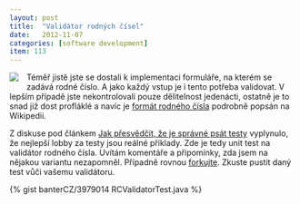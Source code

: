 ```yaml
---
layout: post
title:  "Validátor rodných čísel"
date:   2012-11-07
categories: [software development]
item: 113
---
```

<div style="float: left; margin: 0 1em 1em 0; text-align: center;"><a href="http://www.flickr.com/photos/bantercz/7678448648/in/photostream/"><img src="http://farm8.staticflickr.com/7274/7678448648_5f1dc5ae44_m.jpg" /></a></div>Téměř jistě jste se dostali k implementaci formuláře, na kterém se zadává rodné číslo. A jako každý vstup je i tento potřeba validovat. V lepším případě jste nekontrolovali pouze dělitelnost jedenácti, ostatně je to snad již dost profláklé a navíc je <a href="http://cs.wikipedia.org/wiki/Rodn%C3%A9_%C4%8D%C3%ADslo">formát rodného čísla</a> podrobně popsán na Wikipedii.

Z diskuse pod článkem <a href="/item/112">Jak přesvědčit, že je správné psát testy</a> vyplynulo, že nejlepší lobby za testy jsou reálné příklady. Zde je tedy unit test na validátor rodného čísla. Uvítám komentáře a připomínky, zda jsem na nějakou variantu nezapomněl. Případně rovnou <a href="git://gist.github.com/3979014.git">forkujte</a>. Zkuste pustit daný test vůči vašemu validátoru.
<!--more-->

{% gist banterCZ/3979014 RCValidatorTest.java %}